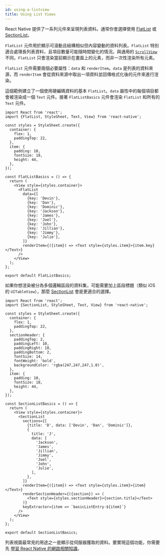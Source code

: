 ```yaml
---
id: using-a-listview
title: Using List Views
---
```


React Native 提供了一系列元件來呈現列表資料。通常你會選擇使用 [FlatList](flatlist.md) 或 [SectionList](sectionlist.md)。

`FlatList` 元件用於顯示可滾動且結構相似但內容變動的資料列表。`FlatList` 特別適合處理長列表資料，且項目數量可能隨時間變化的情況。與通用的 [`ScrollView`](using-a-scrollview.md) 不同，`FlatList` 只會渲染當前顯示在畫面上的元素，而非一次性渲染所有元素。

`FlatList` 元件需要兩個必要屬性：`data` 和 `renderItem`。`data` 是列表的資料來源，而 `renderItem` 會從資料來源中取出一項資料並回傳格式化後的元件來進行渲染。

這個範例建立了一個使用硬編碼資料的基本 `FlatList`。`data` 屬性中的每個項目都會被渲染成一個 `Text` 元件。接著 `FlatListBasics` 元件會渲染 `FlatList` 和所有的 `Text` 元件。

```SnackPlayer name=FlatList%20Basics
import React from 'react';
import {FlatList, StyleSheet, Text, View} from 'react-native';

const styles = StyleSheet.create({
  container: {
    flex: 1,
    paddingTop: 22,
  },
  item: {
    padding: 10,
    fontSize: 18,
    height: 44,
  },
});

const FlatListBasics = () => {
  return (
    <View style={styles.container}>
      <FlatList
        data={[
          {key: 'Devin'},
          {key: 'Dan'},
          {key: 'Dominic'},
          {key: 'Jackson'},
          {key: 'James'},
          {key: 'Joel'},
          {key: 'John'},
          {key: 'Jillian'},
          {key: 'Jimmy'},
          {key: 'Julie'},
        ]}
        renderItem={({item}) => <Text style={styles.item}>{item.key}</Text>}
      />
    </View>
  );
};

export default FlatListBasics;
```

如果你想渲染被分為多個邏輯區段的資料集，可能需要加上區段標題（類似 iOS 的 `UITableView`），那麼 [SectionList](sectionlist.md) 會是更適合的選擇。

```SnackPlayer name=SectionList%20Basics
import React from 'react';
import {SectionList, StyleSheet, Text, View} from 'react-native';

const styles = StyleSheet.create({
  container: {
    flex: 1,
    paddingTop: 22,
  },
  sectionHeader: {
    paddingTop: 2,
    paddingLeft: 10,
    paddingRight: 10,
    paddingBottom: 2,
    fontSize: 14,
    fontWeight: 'bold',
    backgroundColor: 'rgba(247,247,247,1.0)',
  },
  item: {
    padding: 10,
    fontSize: 18,
    height: 44,
  },
});

const SectionListBasics = () => {
  return (
    <View style={styles.container}>
      <SectionList
        sections={[
          {title: 'D', data: ['Devin', 'Dan', 'Dominic']},
          {
            title: 'J',
            data: [
              'Jackson',
              'James',
              'Jillian',
              'Jimmy',
              'Joel',
              'John',
              'Julie',
            ],
          },
        ]}
        renderItem={({item}) => <Text style={styles.item}>{item}</Text>}
        renderSectionHeader={({section}) => (
          <Text style={styles.sectionHeader}>{section.title}</Text>
        )}
        keyExtractor={item => `basicListEntry-${item}`}
      />
    </View>
  );
};

export default SectionListBasics;
```

列表視圖最常見的用途之一是顯示從伺服器獲取的資料。要實現這個功能，你需要先 [學習 React Native 的網路相關知識](network.md)。